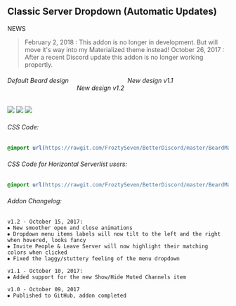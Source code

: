 
## Classic Server Dropdown (Automatic Updates)
NEWS
> February 2, 2018 : This addon is no longer in development. But will move it's way into my Materialized theme instead!
> October 26, 2017 : After a recent Discord update this addon is no longer working propertly.

###### Default Beard design            New design v1.1               New design v1.2

![](https://vgy.me/1UoDEF.gif) ![](https://vgy.me/lml6YC.gif) ![](https://vgy.me/y5S4Pl.gif)


###### CSS Code:
```css
@import url(https://rawgit.com/FroztySeven/BetterDiscord/master/BeardMaterial_Addons/ClassicServerDropdown/code.css);
```
###### CSS Code for Horizontal Serverlist users:
```css
@import url(https://rawgit.com/FroztySeven/BetterDiscord/master/BeardMaterial_Addons/ClassicServerDropdown/codeHS.css);
```
###### Addon Changelog:
```
v1.2 - October 15, 2017:
⦁ New smoother open and close animations
⦁ Dropdown menu items labels will now tilt to the left and the right when hovered, looks fancy
⦁ Invite People & Leave Server will now highlight their matching colors when clicked
⦁ Fixed the laggy/stuttery feeling of the menu dropdown

v1.1 - October 10, 2017:
⦁ Added support for the new Show/Hide Muted Channels item

v1.0 - October 09, 2017
⦁ Published to GitHub, addon completed
```

